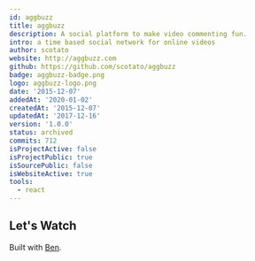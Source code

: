 ```yaml
---
id: aggbuzz
title: aggbuzz
description: A social platform to make video commenting fun.
intro: a time based social network for online videos
author: scotato
website: http://aggbuzz.com
github: https://github.com/scotato/aggbuzz
badge: aggbuzz-badge.png
logo: aggbuzz-logo.png
date: '2015-12-07'
addedAt: '2020-01-02'
createdAt: '2015-12-07'
updatedAt: '2017-12-16'
version: '1.0.0'
status: archived
commits: 712
isProjectActive: false
isProjectPublic: true
isSourcePublic: false
isWebsiteActive: true
tools: 
  - react
---
```


## Let's Watch
Built with [Ben](https://twitter.com/btbright).
